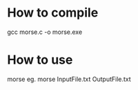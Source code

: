 # How to compile
gcc morse.c -o morse.exe

# How to use
morse <inputfile> <outputfile> 
eg. morse InputFile.txt OutputFile.txt

